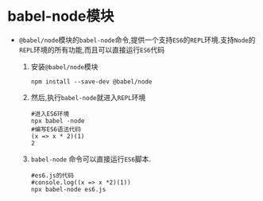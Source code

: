 # babel-node模块

- `@babel/node`模块的`babel-node`命令,提供一个支持`ES6`的`REPL`环境.支持`Node`的`REPL`环境的所有功能,而且可以直接运行`ES6`代码

  1. 安装`@babel/node`模块

     ```shell
     npm install --save-dev @babel/node
     ```

  2. 然后,执行`babel-node`就进入`REPL`环境
  
     ```shell
     #进入ES6环境
     npx babel -node
     #编写ES6语法代码
     (x => x * 2)(1)
     2
     ```
  
  3. `babel-node` 命令可以直接运行`ES6`脚本.
  
     ```shell
     #es6.js的代码
     #console.log((x => x *2)(1))
     npx babel-node es6.js
     ```
  
     
  
